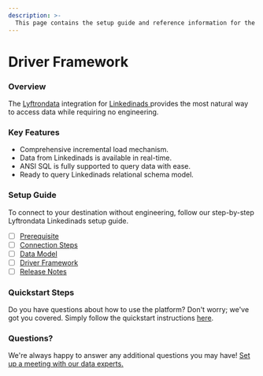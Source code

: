 ```yaml
---
description: >-
  This page contains the setup guide and reference information for the Linkedinads source connector.
---
```


# Driver Framework

### Overview

The [Lyftrondata](https://www.lyftrondata.com/) integration for [Linkedinads](https://www.lyftrondata.com/integration/marketing-analytics/linkedin-ads/)[ ](https://www.lyftrondata.com/integration/linkedinads/)provides the most natural way to access data while requiring no engineering.

### Key Features

* Comprehensive incremental load mechanism.
* Data from Linkedinads is available in real-time.&#x20;
* ANSI SQL is fully supported to query data with ease.
* Ready to query Linkedinads relational schema model.

### Setup Guide

To connect to your destination without engineering, follow our step-by-step Lyftrondata Linkedinads setup guide.

* [ ] [Prerequisite](../../marketing-analytics/linkedinads/prerequisite.md)
* [ ] [Connection Steps](../../marketing-analytics/linkedinads/connection-steps.md)
* [ ] [Data Model](../../marketing-analytics/linkedinads/data-model/)
* [ ] [Driver Framework](../../marketing-analytics/linkedinads/driver-framework/)
* [ ] [Release Notes](../../marketing-analytics/linkedinads/release-notes.md)

### Quickstart Steps

Do you have questions about how to use the platform? Don't worry; we've got you covered. Simply follow the quickstart instructions [here](../../../quickstart-steps.md).

### Questions? <a href="#questions" id="questions"></a>

We're always happy to answer any additional questions you may have! [Set up a meeting with our data experts.](https://www.lyftrondata.com/book-a-meeting/)


